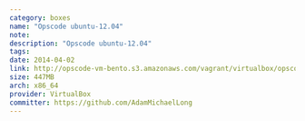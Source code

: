 ```yaml
---
category: boxes
name: "Opscode ubuntu-12.04"
note: 
description: "Opscode ubuntu-12.04"
tags:
date: 2014-04-02
link: http://opscode-vm-bento.s3.amazonaws.com/vagrant/virtualbox/opscode_ubuntu-12.04_chef-provisionerless.box
size: 447MB
arch: x86_64
provider: VirtualBox
committer: https://github.com/AdamMichaelLong
---
```

